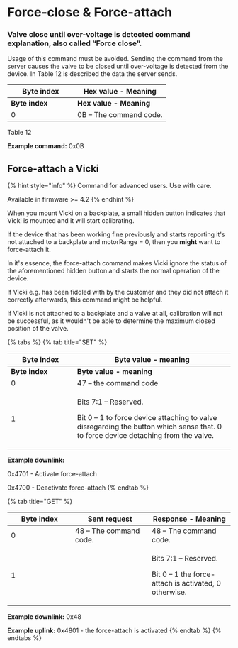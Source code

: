 # Force-close & Force-attach

### Valve close until over-voltage is detected command explanation, also called “Force close”.

Usage of this command must be avoided. Sending the command from the server causes the valve to be closed until over-voltage is detected from the device. In Table 12 is described the data the server sends.

<table data-header-hidden><thead><tr><th width="134">Byte index</th><th>Hex value - Meaning</th></tr></thead><tbody><tr><td><strong>Byte index</strong></td><td><strong>Hex value - Meaning</strong></td></tr><tr><td>0</td><td>0B – The command code.</td></tr></tbody></table>

Table 12

**Example command:** 0x0B

## Force-attach a Vicki

{% hint style="info" %}
Command for advanced users. Use with care.

Available in firmware >= 4.2
{% endhint %}

When you mount Vicki on a backplate, a small hidden button indicates that Vicki is mounted and it will start calibrating.

If the device that has been working fine previously and starts reporting it's not attached to a backplate and motorRange = 0, then you **might** want to force-attach it.

In it's essence, the force-attach command makes Vicki ignore the status of the aforementioned hidden button and starts the normal operation of the device.

If Vicki e.g. has been fiddled with by the customer and they did not attach it correctly afterwards, this command might be helpful.

If Vicki is not attached to a backplate and a valve at all, calibration will not be successful, as it wouldn't be able to determine the maximum closed position of the valve.

{% tabs %}
{% tab title="SET" %}


<table data-header-hidden><thead><tr><th width="133.5">Byte index</th><th>Byte value - meaning</th></tr></thead><tbody><tr><td><strong>Byte index</strong></td><td><strong>Byte value - meaning</strong></td></tr><tr><td>0</td><td>47 – the command code</td></tr><tr><td>1</td><td><p>Bits 7:1 – Reserved.</p><p>Bit 0 – 1 to force device attaching to valve disregarding the button which sense that. 0 to force device detaching from the valve.</p></td></tr></tbody></table>

**Example downlink:**&#x20;

0x4701 - Activate force-attach

0x4700 - Deactivate force-attach
{% endtab %}

{% tab title="GET" %}


<table><thead><tr><th width="129">Byte index</th><th width="157">Sent request</th><th>Response - Meaning</th></tr></thead><tbody><tr><td>0</td><td>48 – The command code.</td><td>48 – The command code.</td></tr><tr><td>1</td><td> </td><td><p>Bits 7:1 – Reserved.</p><p>Bit 0 – 1 the force-attach is activated, 0 otherwise.</p></td></tr></tbody></table>

**Example downlink:** 0x48

**Example uplink:** 0x4801 - the force-attach is activated
{% endtab %}
{% endtabs %}

